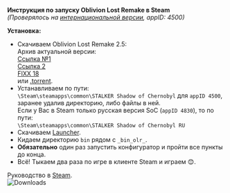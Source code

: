 **Инструкция по запуску Oblivion Lost Remake в Steam**  
*(Проверялось на [интернациональной версии](http://steamcommunity.com/app/4500), appID: 4500)*

**Установка:**  
- Скачиваем Oblivion Lost Remake 2.5:  
Архив актуальной версии:  
[Ссылка №1](https://cloud.mail.ru/public/CfMy/5WaFau6yR)  
[Ссылка 2](https://cloud.mail.ru/public/6hi6/jCz84XvLK)  
[FIXX 18](https://cloud.mail.ru/public/Dwzy/VJnkeyLme)  
или [.torrent](https://github.com/iiiypuk/olr_steam/tree/master/torrent).
- Устанавливаем по пути:  
`\Steam\steamapps\common\STALKER Shadow of Chernobyl` для `appID 4500`, заранее удалив директорию, либо файлы в ней.  
Если у Вас в Steam только русская версия SoC (`appID 4830`), то по пути:  
`\Steam\steamapps\common\STALKER Shadow of Chernobyl RU`  
- Скачиваем [Launcher](https://github.com/iiiypuk/olr_steam/releases/tag/1).  
- Кидаем директорию `bin` рядом с `_bin_olr_`.  
- __Обязательно__ один раз запустить конфигуратор и пройти все пункты до конца.  
- Всё! Тыкаем два раза по игре в клиенте Steam и играем :blush:.  

Руководство в [Steam](http://steamcommunity.com/sharedfiles/filedetails/?id=805250798).  
![Downloads](https://img.shields.io/github/downloads/iiiypuk/olr_steam/total.svg?style=flat-square)
